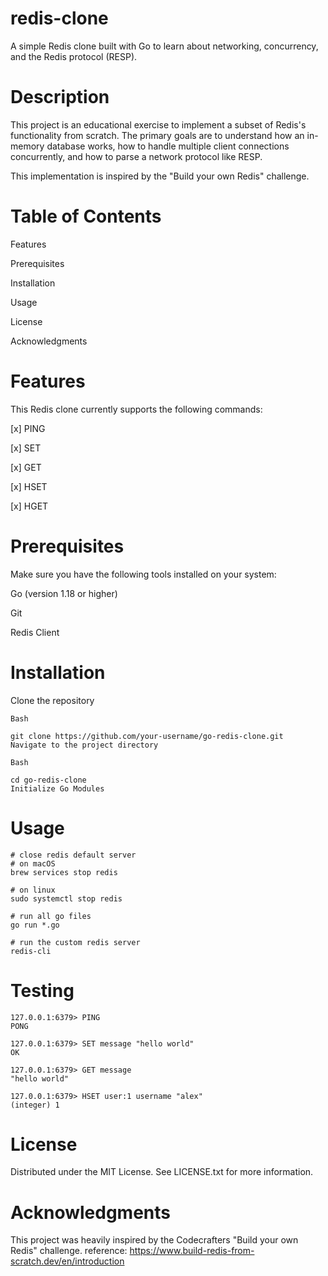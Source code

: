 # redis-clone
A simple Redis clone built with Go to learn about networking, concurrency, and the Redis protocol (RESP).

# Description
This project is an educational exercise to implement a subset of Redis's functionality from scratch. The primary goals are to understand how an in-memory database works, how to handle multiple client connections concurrently, and how to parse a network protocol like RESP.

This implementation is inspired by the "Build your own Redis" challenge.

# Table of Contents
Features

Prerequisites

Installation

Usage

License

Acknowledgments

# Features
This Redis clone currently supports the following commands:

[x] PING

[x] SET

[x] GET

[x] HSET

[x] HGET

# Prerequisites
Make sure you have the following tools installed on your system:

Go (version 1.18 or higher)

Git

Redis Client

# Installation
Clone the repository
```
Bash

git clone https://github.com/your-username/go-redis-clone.git
Navigate to the project directory
```
```
Bash

cd go-redis-clone
Initialize Go Modules
```

# Usage

```
# close redis default server
# on macOS
brew services stop redis

# on linux
sudo systemctl stop redis

# run all go files
go run *.go

# run the custom redis server
redis-cli

```

# Testing

```
127.0.0.1:6379> PING
PONG

127.0.0.1:6379> SET message "hello world"
OK

127.0.0.1:6379> GET message
"hello world"

127.0.0.1:6379> HSET user:1 username "alex"
(integer) 1

```

# License
Distributed under the MIT License. See LICENSE.txt for more information.

# Acknowledgments
This project was heavily inspired by the Codecrafters "Build your own Redis" challenge. 
reference: https://www.build-redis-from-scratch.dev/en/introduction
